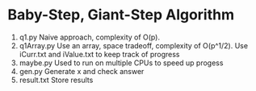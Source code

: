 # Baby-Step, Giant-Step Algorithm
1) q1.py
	Naive approach, complexity of O(p). 
2) q1Array.py
	Use an array, space tradeoff, complexity of O(p^1/2).
	Use iCurr.txt and iValue.txt to keep track of progress
3) maybe.py
	Used to run on multiple CPUs to speed up progess
4) gen.py
	Generate x and check answer
5) result.txt
	Store results